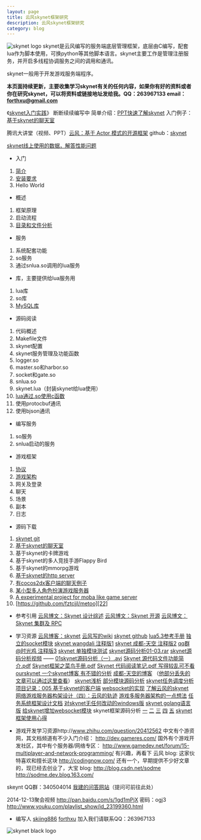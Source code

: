 ```yaml
---
layout: page
title: 云风skynet框架研究
description: 云风skynet框架研究
category: blog
---
```


![skynet logo][1]
skynet是云风编写的服务端底层管理框架，底层由C编写，配套lua作为脚本使用，可换python等其他脚本语言。skynet主要工作是管理注册服务，并开启多线程协调服务之间的调用和通讯。

skynet一般用于开发游戏服务端程序。

**本页面持续更新，主要收集学习skynet有关的任何内容，如果你有好的资料或者你在研究skynet，可以将资料或链接地址发给我。QQ：263967133 email：forthxu@gmail.com**

《[skynet入门实践][2]》 断断续续编写中
简单介绍：[PPT快速了解skynet][3]
入门例子：[基于skynet的聊天室][4]
<!--[我的测试项目：zm卡牌][5]-->
腾讯大讲堂（视频、PPT）[云风：基于 Actor 模式的开源框架][6]
github：[skynet][7]

[skynet线上使用的数据，解答性能问题][8]

 - 入门
 1. [简介][9]
 2. [安装要求][10]
 3. Hello World

 - 概述
 1. 框架原理
 2. 启动流程
 3. [目录和文件分析][11]

 - 服务
 1. 系统配套功能
 2. so服务
 3. 通过snlua.so调用的lua服务

 - 库，主要提供给lua服务用
 1. lua库
 2. so库
 3. [MySQL库][12]

 - 源码阅读
 1. 代码概述
 2. Makefile文件
 3. skynet配置
 4. skynet服务管理及功能函数
 5. logger.so
 6. master.so和harbor.so
 7. socket和gate.so
 8. snlua.so
 9. skynet.lua（封装skynet给lua使用）
 10. [lua通过.so使用c函数][13]
 11. 使用protocbuf通讯
 12. 使用bjson通讯

 - 编写服务
 1. so服务
 2. snlua启动的服务

 - 游戏框架
 1. [协议][14]
 2. [游戏架构][15]
 3. 网关及登录
 4. 聊天
 5. 场景
 6. 副本
 7. 日志

 - 源码下载
 1. [skynet git][16]
 2. [基于skynet的聊天室][17]
 3. 基于skynet的卡牌游戏
 4. 基于skynet的多人竞技手游Flappy Bird
 5. 基于skynet的mmorpg游戏
 6. [基于skynet的http server][18]
 7. [有cocos2dx客户端的聊天例子][19]
 8. [某小型多人角色扮演游戏服务器][20]
 9. [A experimental project for moba like game server][21]
 10. [https://github.com/fztcjjl/metoo][22]

 - 参考引用
[云风博文：Skynet 设计综述][23]
[云风博文：Skynet 开源][24]
[云风博文：Skynet 集群及 RPC][25]

 - 学习资源
[云风博客：skynet][26]
[云风写的wiki][27]
[skynet github][28]
[lua5.3参考手册][29]
[独立的socket模块][30]
[skynet wangdali 注释版1][31]
[skynet 成都-天空 注释版2][32]
[qq群 @时光鸡 注释版3][33]
[skynet 单独模块测试][34]
[skynet源码分析01-03.rar][35]
[skynet源码分析视频][36] —— [01skynet源码分析（一）.avi][37]
[Skynet 源代码文件功能简介.pdf][38]
[Skynet框架之菜鸟手册.pdf][39]
[Skynet 代码阅读笔记.pdf 写得较乱可不看][40]
[ourskynet 一个skynet博客 有不错的分析][41]
[成都-天空的博客][42]  （[他部分丢失的文章可以通过这里查看][43]）
[skynet浅析][44]
[部分模块源码分析][45]
[skynet任务调度分析][46]
[项目记录：005 基于skynet的客户端][47]
[websocket的实现][48]
[了解云风的skynet][49]
[网络游戏服务器构架设计（四）：云风的轨迹][50]
[游戏多服务器架构的一点想法][51]
[任务系统框架设计文档][52]
[对skynet无任何改动的windows版][53]
[skynet golang语言版][54]
[给skynet增加websocket模块][55]
skynet框架源码分析 [一][56] [二][57] [三][58] [四][59] [五][60] [skynet框架使用心得][61]

 - 游戏开发学习资源http://www.zhihu.com/question/20412562
中文有个游资网，其文档频道有不少入门介绍：
http://dev.gameres.com/
国外有个游戏开发社区，其中有个服务器/网络专区：
http://www.gamedev.net/forum/15-multiplayer-and-network-programming/
有兴趣，再看下 云风 blog: 这家伙特喜欢和擅长这块
http://codingnow.com/ 
还有一个，早期提供不少好文章的，现已经去创业了，大宝 blog:
http://blog.csdn.net/sodme
http://sodme.dev.blog.163.com/

skeynt QQ群：340504014
[我建的问答网站][62]（提问可前往此处）

2014-12-13聚会视频
http://pan.baidu.com/s/1gd1mPjX 密码：ogj3
http://www.youku.com/playlist_show/id_23199360.html

 - 编写人
[skiing886][63]
[forthxu][64]
加入我们请联系QQ：263967133

![skynet black logo][65]


  [1]: http://blog.codingnow.com/images/skynet.png
  [2]: http://forthxu.github.io/talkbox/
  [3]: http://pan.baidu.com/s/1i3qp7b3
  [4]: https://github.com/forthxu/talkbox
  [5]: https://github.com/forthxu/zmkp
  [6]: http://gad.qq.com/content/coursedetail?id=467
  [7]: https://github.com/cloudwu/skynet
  [8]: http://forthxu.com/blog/article/55.html
  [9]: http://forthxu.com/blog/article/8.html
  [10]: http://forthxu.com/blog/article/10.html
  [11]: http://forthxu.com/blog/article/13.html
  [12]: https://github.com/cloudwu/skynet/wiki/MySQL
  [13]: http://forthxu.com/blog/article/14.html
  [14]: http://forthxu.com/blog/article/17.html
  [15]: http://forthxu.com/blog/article/19.html
  [16]: https://github.com/cloudwu/skynet
  [17]: https://github.com/forthxu/talkbox
  [18]: https://github.com/hyd998877/skynet-http
  [19]: https://github.com/coderHsc/chatOfSkynet
  [20]: https://github.com/jintiao/some-mmorpg
  [21]: https://github.com/cloudwu/battlearena
  [22]: https://github.com/fztcjjl/metoo
  [23]: http://blog.codingnow.com/2012/09/the_design_of_skynet.html
  [24]: http://blog.codingnow.com/2012/08/skynet.html
  [25]: http://blog.codingnow.com/2012/08/skynet_harbor_rpc.html
  [26]: http://blog.codingnow.com/eo/skynet/
  [27]: https://github.com/cloudwu/skynet/wiki
  [28]: https://github.com/cloudwu/skynet
  [29]: http://cloudwu.github.io/lua53doc/contents.html
  [30]: https://github.com/cloudwu/socket-server
  [31]: https://github.com/wangdali/skynet-note
  [32]: https://github.com/peimin/skynet
  [33]: https://git.oschina.net/jackiesun8/skynet
  [34]: https://github.com/wangdali/skynet-test
  [35]: http://pan.baidu.com/s/1eQpDquQ
  [36]: http://pan.baidu.com/s/1c0zyjZU
  [37]: http://pan.baidu.com/s/1eQHxAiI
  [38]: http://forthxu.com/blog/usr/uploads/2014/05/2424766309.pdf
  [39]: http://forthxu.com/blog/usr/uploads/2014/05/2082864289.pdf
  [40]: http://forthxu.com/blog/usr/uploads/2014/07/1456960310.pdf
  [41]: http://outsky.org/article.php?t=2
  [42]: http://skynetdoc.com/
  [43]: http://www.tuicool.com/sites/YFbiumb
  [44]: http://blog.csdn.net/xiarendeniao/article/details/38613161
  [45]: http://blog.sina.com.cn/s/articlelist_2137822390_0_1.html
  [46]: http://spartan1.iteye.com/blog/2059120
  [47]: http://my.oschina.net/uicode/blog/366136
  [48]: https://github.com/Skycrab/skynet_websocket
  [49]: http://www.cppblog.com/yangsf5/archive/2014/01/16/205413.html
  [50]: http://www.cnblogs.com/ychellboy/archive/2012/10/15/2723470.html
  [51]: http://blog.codingnow.com/2010/07/game_network.html
  [52]: http://www.docin.com/p-470156489.html
  [53]: https://github.com/dpull/skynet-mingw
  [54]: https://github.com/Skycrab/cham
  [55]: http://blog.csdn.net/yueguanghaidao/article/details/45207059
  [56]: http://blog.csdn.net/riddick2z/article/details/17168999
  [57]: http://blog.csdn.net/a240581469/article/details/17173083
  [58]: http://blog.csdn.net/a240581469/article/details/17200297
  [59]: http://blog.csdn.net/a240581469/article/details/17286263
  [60]: http://blog.csdn.net/a240581469/article/details/17716891
  [61]: http://blog.csdn.net/riddick2z/article/details/39256601
  [62]: http://huzhuhui.tk
  [63]: http://forthxu.com/blog/author/2/
  [64]: http://forthxu.com/blog/author/1/
  [65]: http://blog.codingnow.com/images/skynet_b.png
